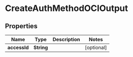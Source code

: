 

# CreateAuthMethodOCIOutput


## Properties

| Name | Type | Description | Notes |
|------------ | ------------- | ------------- | -------------|
|**accessId** | **String** |  |  [optional] |



